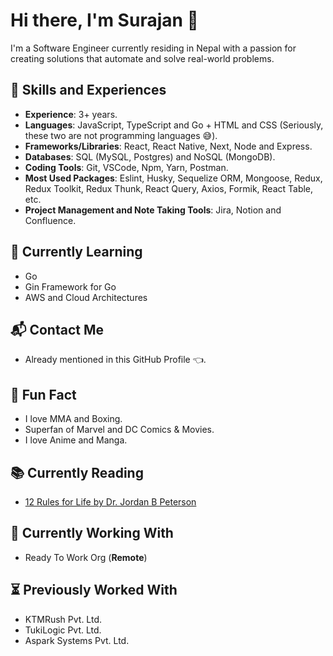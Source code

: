 # Hi there, I'm Surajan 👋
I'm a Software Engineer currently residing in Nepal with a passion for creating solutions that automate and solve real-world problems.

## 🏁 Skills and Experiences
- **Experience**: 3+ years.
- **Languages**: JavaScript, TypeScript and Go + HTML and CSS (Seriously, these two are not programming languages 😅).
- **Frameworks/Libraries**: React, React Native, Next, Node and Express.
- **Databases**: SQL (MySQL, Postgres) and NoSQL (MongoDB).
- **Coding Tools**: Git, VSCode, Npm, Yarn, Postman.
- **Most Used Packages**: Eslint, Husky, Sequelize ORM, Mongoose, Redux, Redux Toolkit, Redux Thunk, React Query, Axios, Formik, React Table, etc.
- **Project Management and Note Taking Tools**: Jira, Notion and Confluence.

## 🧠 Currently Learning
- Go
- Gin Framework for Go
- AWS and Cloud Architectures

## 📬 Contact Me
- Already mentioned in this GitHub Profile 👈.

## 🎉 Fun Fact
- I love MMA and Boxing.
- Superfan of Marvel and DC Comics & Movies.
- I love Anime and Manga.

## 📚 Currently Reading
- <a href="https://en.wikipedia.org/wiki/12_Rules_for_Life" target="_blank">12 Rules for Life by Dr. Jordan B Peterson</a>

## 💼 Currently Working With
- Ready To Work Org (**Remote**)

## ⏳ Previously Worked With
- KTMRush Pvt. Ltd.
- TukiLogic Pvt. Ltd.
- Aspark Systems Pvt. Ltd.

<!--
**SurajanShrestha/SurajanShrestha** is a ✨ _special_ ✨ repository because its `README.md` (this file) appears on your GitHub profile.

Here are some ideas to get you started:

- 🔭 I’m currently working on ...
- 🌱 I’m currently learning ...
- 👯 I’m looking to collaborate on ...
- 🤔 I’m looking for help with ...
- 💬 Ask me about ...
- 📫 How to reach me: ...
- 😄 Pronouns: ...
- ⚡ Fun fact: ...
-->
